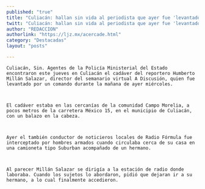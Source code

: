 ```yaml
---
published: "true"
title: "Culiacán: hallan sin vida al periodista que ayer fue 'levantado'"
twitt: "Culiacán: hallan sin vida al periodista que ayer fue 'levantado'"
author: "REDACCION"
authorlink: "https://ljz.mx/acercade.html"
category: "Destacadas"
layout: "posts"

---
```



  
    Culiacán, Sin. Agentes de la Policía Ministerial del Estado encontraron este jueves en Culiacán el cadáver del reportero Humberto Millán Salazar, director del semanario virtual A Discusión, quien fue levantado por un comando durante la mañana de ayer miércoles.
  
  
  
    El cadáver estaba en las cercanías de la comunidad Campo Morelia, a pocos metros de la carretera México 15, en el municipio de Culiacán, con un balazo en la cabeza.
  
  
  
    Ayer el también conductor de noticieros locales de Radio Fórmula fue interceptado por hombres armados cuando circulaba cerca de su casa en una camioneta tipo Suburban acompañado de un hermano.
  
  
  
    Al parecer Millán Salazar se dirigía a la estación de radio donde laboraba. Cuando los sujetos lo abordaron, pidió que dejaran ir a su hermano, a lo cual finalmente accedieron.
  

